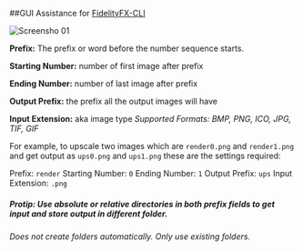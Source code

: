 ##GUI Assistance for [FidelityFX-CLI](https://github.com/GPUOpen-Effects/FidelityFX-CLI)

![Screensho 01](https://i.imgur.com/XiFA8o0.png "Screensho 01")

**Prefix:** The prefix or word before the number sequence starts.

**Starting Number:** number of first image after prefix

**Ending Number:**  number of last image after prefix

**Output Prefix:** the prefix all the output images will have

**Input Extension:** aka image type
*Supported Formats: BMP, PNG, ICO, JPG, TIF, GIF*

For example, to upscale two images which are `render0.png` and `render1.png` and get output as `ups0.png` and `ups1.png` these are the settings required:

Prefix: `render`
Starting Number: `0`
Ending Number: `1`
Output Prefix: `ups`
Input Extension: `.png`

##### Protip: Use absolute or relative directories in both prefix fields to get input and store output in different folder.
*Does not create folders automatically. Only use existing folders.*
